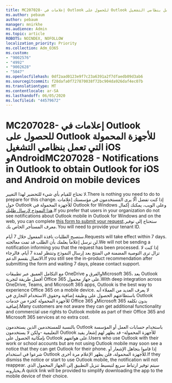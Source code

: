 ```yaml
---
title: MC207028- إعلامات في Outlook للحصول على Outlook للأجهزة المحمولة التي تعمل بنظامي التشغيل iOS وAndroid
ms.author: pebaum
author: pebaum
manager: mnirkhe
ms.audience: Admin
ms.topic: article
ROBOTS: NOINDEX, NOFOLLOW
localization_priority: Priority
ms.collection: Adm_O365
ms.custom:
- "9002576"
- "4992"
- "9002628"
- "5047"
ms.openlocfilehash: 0df2aad0123e9f7c23a6391a2f7dfaedb09d3ab6
ms.sourcegitcommit: f28dafa0f727870038f72bc904da926daf4ec07b
ms.translationtype: MT
ms.contentlocale: ar-SA
ms.lasthandoff: 06/05/2020
ms.locfileid: "44579672"
---
```

# <a name="mc207028---notifications-in-outlook-to-obtain-outlook-for-ios-and-android-on-mobile-devices"></a><span data-ttu-id="b20bc-102">MC207028- إعلامات في Outlook للحصول على Outlook للأجهزة المحمولة التي تعمل بنظامي التشغيل iOS وAndroid</span><span class="sxs-lookup"><span data-stu-id="b20bc-102">MC207028 - Notifications in Outlook to obtain Outlook for iOS and Android on mobile devices</span></span>

<span data-ttu-id="b20bc-103">لا تحتاج للقيام بأي شيء للتحضير لهذا التغيير.</span><span class="sxs-lookup"><span data-stu-id="b20bc-103">There is nothing you need to do to prepare for this change.</span></span> <span data-ttu-id="b20bc-104">إذا كنت تفضل ألّا يرى المستخدمون في مؤسستك إعلامات حول Outlook للأجهزة المحمولة في Outlook for Windows وعلى الويب، يمكنك إكمال [هذا النموذج لإرسال طلبك](https://aka.ms/MC207028).</span><span class="sxs-lookup"><span data-stu-id="b20bc-104">If you prefer that users in your organization do not see notifications about Outlook mobile in Outlook for Windows and on the web, you can complete [this form to submit your request](https://aka.ms/MC207028).</span></span><span data-ttu-id="b20bc-105">ستحتاج إلى توفير معرف المستأجر الخاص بك.</span><span class="sxs-lookup"><span data-stu-id="b20bc-105"> You will need to provide your tenant ID.</span></span> 

<span data-ttu-id="b20bc-106">ستصبح الطلبات نافذة المفعول خلال 7 أيام.</span><span class="sxs-lookup"><span data-stu-id="b20bc-106">Requests will take effect within 7 days.</span></span> <span data-ttu-id="b20bc-107">لن نرسل إعلاماً يعلمك بأن الطلب قد تمت معالجته.</span><span class="sxs-lookup"><span data-stu-id="b20bc-107">We will not be sending a notification informing you that the request has been processed.</span></span> <span data-ttu-id="b20bc-108">إذا كنت لا تزال ترى التوصية المضمنة في المنتج بعد إرسال النموذج وتنتظر لمدة 7 أيام، فالرجاء الاتصال بقسم الدعم.</span><span class="sxs-lookup"><span data-stu-id="b20bc-108">If you still see the in-product recommendation after submitting the form and waiting 7 days, please contact support.</span></span>

<span data-ttu-id="b20bc-109">مع التكامل العميق عبر تطبيقات OneDrive والفرق وMicrosoft 365، يعد Outlook أفضل طريقة لتجربة Office 365 على جهاز محمول.</span><span class="sxs-lookup"><span data-stu-id="b20bc-109">With deep integration across OneDrive, Teams, and Microsoft 365 apps, Outlook is the best way to experience Office 365 on a mobile device.</span></span> <span data-ttu-id="b20bc-110">لا يعرف العديد من العملاء أنه باستطاعتهم الحصول على وظيفة إضافية وحقوق الاستخدام التجاري في Outlook للأجهزة المحمولة كجزء من خدمات Office 365 وMicrosoft 365 بدون تكلفة إضافية.</span><span class="sxs-lookup"><span data-stu-id="b20bc-110">Many customers are not aware they can get additional functionality and commercial use rights to Outlook mobile as part of their Office 365 and Microsoft 365 services at no extra cost.</span></span>

<span data-ttu-id="b20bc-111">بالنسبة للمستخدمين الذين يستخدمون Outlook باستخدام حسابات العمل أو المؤسسة التعليمية -ولكن لا يستخدمون Outlook للأجهزة المحمولة- قد يظهر لهم إشعار يفيد بإمكانية الحصول على Outlook على هواتفهم.</span><span class="sxs-lookup"><span data-stu-id="b20bc-111">Users who use Outlook with their work or school accounts but are not using Outlook mobile may soon see a notice that they can get Outlook for their phone.</span></span> <span data-ttu-id="b20bc-112">إذا قاموا بتجاهل الإشعار أو شرعوا في استخدام Outlook للأجهزة المحمولة، فلن يظهر الإعلام مرة أخرى.</span><span class="sxs-lookup"><span data-stu-id="b20bc-112">If they dismiss the notice or start to use Outlook mobile, the notification will not reappear.</span></span> <span data-ttu-id="b20bc-113">سيتم توفير ارتباط سريع لتبسيط تنزيل التطبيق إلى الجهاز المحمول الذي يختارونه.</span><span class="sxs-lookup"><span data-stu-id="b20bc-113">A quick link will be provided to simplify downloading the app to the mobile device of their choice.</span></span>
